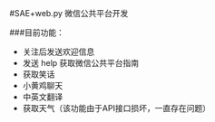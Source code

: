 #SAE+web.py 微信公共平台开发

###目前功能：
- 关注后发送欢迎信息
- 发送 help 获取微信公共平台指南
- 获取笑话
- 小黄鸡聊天
- 中英文翻译
- 获取天气（该功能由于API接口损坏，一直存在问题）




